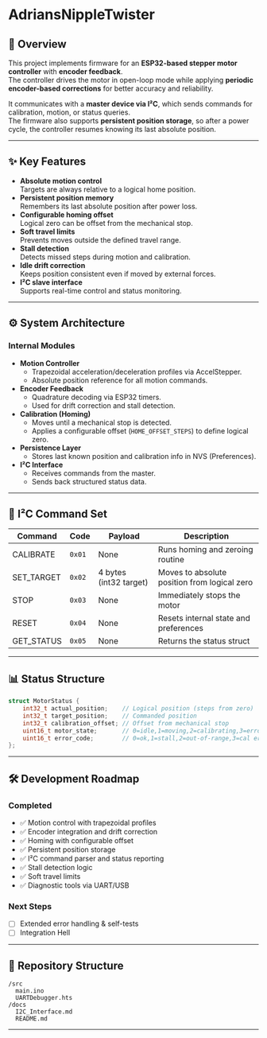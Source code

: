 # AdriansNippleTwister

## 📌 Overview
This project implements firmware for an **ESP32-based stepper motor controller** with **encoder feedback**.  
The controller drives the motor in open-loop mode while applying **periodic encoder-based corrections** for better accuracy and reliability.  

It communicates with a **master device via I²C**, which sends commands for calibration, motion, or status queries.  
The firmware also supports **persistent position storage**, so after a power cycle, the controller resumes knowing its last absolute position.

---

## ✨ Key Features
- **Absolute motion control**  
  Targets are always relative to a logical home position.
- **Persistent position memory**  
  Remembers its last absolute position after power loss.
- **Configurable homing offset**  
  Logical zero can be offset from the mechanical stop.
- **Soft travel limits**  
  Prevents moves outside the defined travel range.
- **Stall detection**  
  Detects missed steps during motion and calibration.
- **Idle drift correction**  
  Keeps position consistent even if moved by external forces.
- **I²C slave interface**  
  Supports real-time control and status monitoring.

---

## ⚙️ System Architecture

### Internal Modules
- **Motion Controller**
  - Trapezoidal acceleration/deceleration profiles via AccelStepper.
  - Absolute position reference for all motion commands.
- **Encoder Feedback**
  - Quadrature decoding via ESP32 timers.
  - Used for drift correction and stall detection.
- **Calibration (Homing)**
  - Moves until a mechanical stop is detected.
  - Applies a configurable offset (`HOME_OFFSET_STEPS`) to define logical zero.
- **Persistence Layer**
  - Stores last known position and calibration info in NVS (Preferences).
- **I²C Interface**
  - Receives commands from the master.
  - Sends back structured status data.

---

## 🔌 I²C Command Set

| Command | Code | Payload | Description |
|----------|------|---------|-------------|
| CALIBRATE | `0x01` | None | Runs homing and zeroing routine |
| SET_TARGET | `0x02` | 4 bytes (int32 target) | Moves to absolute position from logical zero |
| STOP | `0x03` | None | Immediately stops the motor |
| RESET | `0x04` | None | Resets internal state and preferences |
| GET_STATUS | `0x05` | None | Returns the status struct |

---

## 📊 Status Structure

```c
struct MotorStatus {
    int32_t actual_position;    // Logical position (steps from zero)
    int32_t target_position;    // Commanded position
    int32_t calibration_offset; // Offset from mechanical stop
    uint16_t motor_state;       // 0=idle,1=moving,2=calibrating,3=error,4=stop
    uint16_t error_code;        // 0=ok,1=stall,2=out-of-range,3=cal error,6=comm error
};
```

---

## 🛠️ Development Roadmap

### Completed
- ✅ Motion control with trapezoidal profiles
- ✅ Encoder integration and drift correction
- ✅ Homing with configurable offset
- ✅ Persistent position storage
- ✅ I²C command parser and status reporting
- ✅ Stall detection logic
- ✅ Soft travel limits
- ✅ Diagnostic tools via UART/USB

### Next Steps
- [ ] Extended error handling & self-tests
- [ ] Integration Hell

---

## 📂 Repository Structure

```
/src
  main.ino
  UARTDebugger.hts
/docs
  I2C_Interface.md
  README.md
```

---

